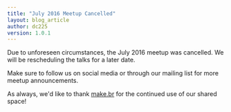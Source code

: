 ```yaml
---
title: "July 2016 Meetup Cancelled"
layout: blog_article
author: dc225
version: 1.0.1
---
```


Due to unforeseen circumstances, the July 2016 meetup was cancelled. We will be rescheduling the talks for a later date.

Make sure to follow us on social media or through our mailing list for more meetup announcements.

As always, we'd like to thank [make.br](http://www.makebr.com) for the continued use of our shared space!
